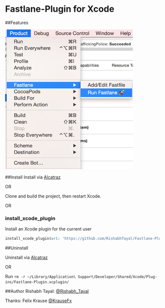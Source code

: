 # Fastlane-Plugin for Xcode

##Features

![Menu](https://raw.githubusercontent.com/RishabhTayal/Fastlane-Plugin/master/screenshot.png)

##Install
Install via [Alcatraz](http://alcatraz.io/)

OR

Clone and build the project, then restart Xcode.

OR

### install_xcode_plugin

Install an Xcode plugin for the current user

```ruby
install_xcode_plugin(url: 'https://github.com/RishabhTayal/Fastlane-Plugin/releases/download/1.0/Fastlane.xcplugin.zip')
```

##Uninstall

Uninstall via [Alcatraz](http://alcatraz.io/)

OR

Run `rm -r ~/Library/Application\ Support/Developer/Shared/Xcode/Plug-ins/Fastlane-Plugin.xcplugin/`

##Author
Rishabh Tayal: [@Rishabh_Tayal](http://twitter.com/rishabh_tayal)

Thanks: Felix Krause [@KrauseFx](http://twitter.com/krausefx)
